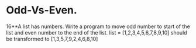 # Odd-Vs-Even.
16**A list has numbers. Write a program to move odd number to start of the list and even number to the end of the list.     list = [1,2,3,4,5,6,7,8,9,10] should be transformed to [1,3,5,7,9,2,4,6,8,10]
